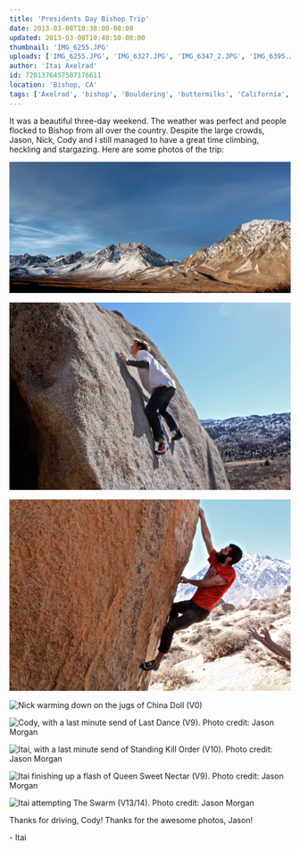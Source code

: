 ```yaml
---
title: 'Presidents Day Bishop Trip'
date: 2013-03-08T10:38:00-08:00
updated: 2013-03-08T10:40:50-08:00
thumbnail: 'IMG_6255.JPG'
uploads: ['IMG_6255.JPG', 'IMG_6327.JPG', 'IMG_6347_2.JPG', 'IMG_6395.JPG', 'BishopFeb038_flat.jpg', 'BishopFeb045_flat.jpg', 'BishopFeb027_flat.jpg', 'BishopFeb007_flat.jpg']
author: 'Itai Axelrad'
id: 7201376457507176611
location: 'Bishop, CA'
tags: ['Axelrad', 'bishop', 'Bouldering', 'buttermilks', 'California', 'Climbing', 'Itai', 'The Swarm']
---
```


It was a beautiful three-day weekend. The weather was perfect and people flocked to Bishop from all over the country. Despite the large crowds, Jason, Nick, Cody and I still managed to have a great time climbing, heckling and stargazing. Here are some photos of the trip:

![The Sierras](uploads/IMG_6255.JPG)

![Cody, testing his balance on Robinson’s Rubber Tester (V0)](uploads/IMG_6327.JPG)

![Jason snagging the pinch on Soul Slinger (V9)](uploads/IMG_6347_2.JPG)

![Nick warming down on the jugs of China Doll (V0)](uploads/IMG_6395.JPG)

![Cody, with a last minute send of Last Dance (V9). Photo credit: Jason Morgan](uploads/BishopFeb038_flat.jpg)

![Itai, with a last minute send of Standing Kill Order (V10). Photo credit: Jason Morgan](uploads/BishopFeb045_flat.jpg)

![Itai finishing up a flash of Queen Sweet Nectar (V9). Photo credit: Jason Morgan](uploads/BishopFeb027_flat.jpg)

![Itai attempting The Swarm (V13/14). Photo credit: Jason Morgan](uploads/BishopFeb007_flat.jpg)

Thanks for driving, Cody! Thanks for the awesome photos, Jason!

\- Itai

